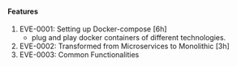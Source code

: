 #### Features
1. EVE-0001: Setting up Docker-compose [6h]
    - plug and play docker containers of different technologies.
2. EVE-0002: Transformed from Microservices to Monolithic [3h]
3. EVE-0003: Common Functionalities
